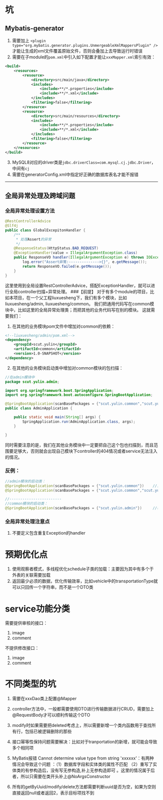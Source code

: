 # 坑
## Mybatis-generator
1. 需要加上 `<plugin type="org.mybatis.generator.plugins.UnmergeableXmlMappersPlugin" />`才能让生成的xml文件覆盖原始文件，否则会叠加上去导致运行时错误
2. 需要在子module的`pom.xml`中引入如下配置才能让`xxxMapper.xml`索引有效：
```xml
<build>
    <resources>
        <resource>
            <directory>src/main/java</directory>
            <includes>
                <include>**/*.properties</include>
                <include>**/*.xml</include>
            </includes>
            <filtering>false</filtering>
        </resource>
        <resource>
            <directory>src/main/resources</directory>
            <includes>
                <include>**/*.properties</include>
                <include>**/*.xml</include>
            </includes>
            <filtering>false</filtering>
        </resource>
    </resources>
</build>
```
3. MySQL8对应的driver类是`jdbc.driverClass=com.mysql.cj.jdbc.Driver`，中间有`cj`
4. 需要在generatorConfig.xml中指定好正确的数据库表名才能不报错

---

## 全局异常处理及跨域问题
### 全局异常处理设置方法
```java
@RestControllerAdvice
@Slf4j
public class GlobalExcepitonHandler {
    /**
     * 处理Assert的异常
     */
    @ResponseStatus(HttpStatus.BAD_REQUEST)
    @ExceptionHandler(value = IllegalArgumentException.class)
    public ResponseVO handler(IllegalArgumentException e) throws IOException {
        log.error("Assert异常:-------------->{}", e.getMessage());
        return ResponseVO.failed(e.getMessage());
    }
}
```
这里使用到全局设置RestControllerAdvice，搭配ExceptionHandler，就可以进行全局controller扫描+异常处理。
###【前提】
对于有多个module的项目，比如本项目，在一个父工程liuxuesheng下，我们有多个模块，比如liuxuesheng/admin, liuxuesheng/common。
我们把通用代码写在common模块中，比如这里的全局异常处理类；而把其他的业务代码写在别的模块。
这就需要我们：
1. 在其他的业务模块pom文件中增加对common的依赖：
```xml
<!--liuxuesheng/admin/pom.xml-->
<dependency>
    <groupId>scut.yulin</groupId>
    <artifactId>common</artifactId>
    <version>1.0-SNAPSHOT</version>
</dependency>
```
2. 在其他的业务模块启动类中增加对common模块的包扫描：
```java
//在admin模块中
package scut.yulin.admin;

import org.springframework.boot.SpringApplication;
import org.springframework.boot.autoconfigure.SpringBootApplication;

@SpringBootApplication(scanBasePackages = {"scut.yulin.common","scut.yulin.admin"})
public class AdminApplication {

    public static void main(String[] args) {
        SpringApplication.run(AdminApplication.class, args);
    }

}
```
同时需要注意的是，我们在其他业务模块中一定要把自己这个包也扫描到，而且范围要足够大，否则就会出现自己模块下controller的404情况或者service无法注入的情况。
### 反例：
```java
//admin模块的启动类：
@SpringBootApplication(scanBasePackages = {"scut.yulin.common"})    //自己的模块不扫描就会controller404
@SpringBootApplication(scanBasePackages = {"scut.yulin.common","scut.yulin.admin.controller"})  //自己的模块扫描范围不够大就会service等注入失败

//------------------------
//common模块的启动类：
@SpringBootApplication(scanBasePackages = {"scut.yulin.admin"})     //根本就扫描不到，因为pom中没有依赖，也不能引入依赖，否则会造成循环依赖错误
```

### 全局异常处理注意点
1. 不要定义包含重复Exception的handler



# 预期优化点
1. 使用观察者模式，多线程优化schedule子类的加载：主要因为其中有多个于外表的关联需要加载
2. 返回最少必须的数据，优化传输效率，比如vehicle中的transportationType就可以只回传一个字符串，而不是一个DTO类

# service功能分类
需要提供审核的接口：
1. image
2. comment

不提供修改接口：
1. image
2. comment

# 不同类型的坑
1. 需要在xxxDao类上配置@Mapper

2. controller方法中，一般都需要使用DTO进行传输数据进行CRUD，需要加上@RequestBody才可以顺利传输这个DTO

3. modify时如果需要把deleted考虑上，所以需要新增一个类内函数用于查找所有行，包括已被逻辑删除的那些

4. 接口幂等性保持问题需要解决：比如对于tranportation的新增，就可能会导致多个相同项

5. MyBatis报错 Cannot determine value type from string 'xxxxxx'：有两种情况会导致这个问题
：（1）数据库字段和实体类的属性不匹配 （2）重写了实体类的有参构造后，没有写无参构造,补上无参构造即可 
。这里的情况属于后者，所以只需要在类开头补上@NoArgsConstructor
   
6. 所有的getByUuid/modify/delete方法都需要判断uuid是否为空，如果为空则直接返回null或者返回2，表示目标项找不到